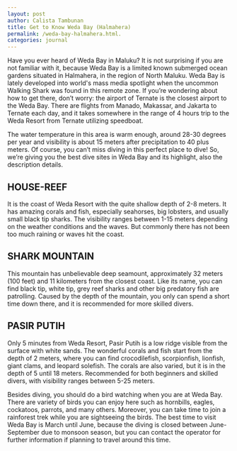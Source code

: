 ```yaml
---
layout: post
author: Calista Tambunan
title: Get to Know Weda Bay (Halmahera)
permalink: /weda-bay-halmahera.html.
categories: journal 
---
```


Have you ever heard of Weda Bay in Maluku? It is not surprising if you are not familiar with it, because Weda Bay is a limited known submerged ocean gardens situated in Halmahera, in the region of North Maluku. Weda Bay is lately developed into world's mass media spotlight when the uncommon Walking Shark was found in this remote zone. If you’re wondering about how to get there, don’t worry: the airport of Ternate is the closest airport to the Weda Bay. There are flights from Manado, Makassar, and Jakarta to Ternate each day, and it takes somewhere in the range of 4 hours trip to the Weda Resort from Ternate utilizing speedboat.

The water temperature in this area is warm enough, around 28-30 degrees per year and visibility is about 15 meters after precipitation to 40 plus meters. Of course, you can’t miss diving in this perfect place to dive! So, we’re giving you the best dive sites in Weda Bay and its highlight, also the description details.

## HOUSE-REEF
It is the coast of Weda Resort with the quite shallow depth of 2-8 meters. It has amazing corals and fish, especially seahorses, big lobsters, and usually small black tip sharks. The visibility ranges between 1-15 meters depending on the weather conditions and the waves. But commonly there has not been too much raining or waves hit the coast.

## SHARK MOUNTAIN
This mountain has unbelievable deep seamount, approximately 32 meters (100 feet) and 11 kilometers from the closest coast. Like its name, you can find black tip, white tip, grey reef sharks and other big predatory fish are patrolling. Caused by the depth of the mountain, you only can spend a short time down there, and it is recommended for more skilled divers.

## PASIR PUTIH
Only 5 minutes from Weda Resort, Pasir Putih is a low ridge visible from the surface with white sands. The wonderful corals and fish start from the depth of 2 meters, where you can find crocodilefish, scorpionfish, lionfish, giant clams, and leopard solefish. The corals are also varied, but it is in the depth of 5 until 18 meters. Recommended for both beginners and skilled divers, with visibility ranges between 5-25 meters.

Besides diving, you should do a bird watching when you are at Weda Bay. There are variety of birds you can enjoy here such as hornbills, eagles, cockatoos, parrots, and many others. Moreover, you can take time to join a rainforest trek while you are sightseeing the birds. The best time to visit Weda Bay is March until June, because the diving is closed between June-September due to monsoon season, but you can contact the operator for further information if planning to travel around this time.
